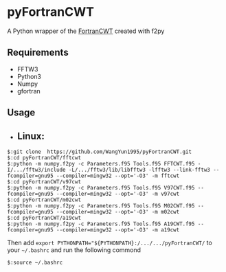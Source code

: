 # pyFortranCWT
A Python wrapper of the [FortranCWT](https://github.com/WangYun1995/FortranCWT) created with f2py

## Requirements
- FFTW3
- Python3
- Numpy
- gfortran

## Usage
- ## Linux:
```
$:git clone  https://github.com/WangYun1995/pyFortranCWT.git
$:cd pyFortranCWT/fftcwt
$:python -m numpy.f2py -c Parameters.f95 Tools.f95 FFTCWT.f95 -I/.../fftw3/include -L/.../fftw3/lib/libfftw3 -lfftw3 --link-fftw3 --fcompiler=gnu95 --compiler=mingw32 --opt='-O3' -m fftcwt
$:cd pyFortranCWT/v97cwt
$:python -m numpy.f2py -c Parameters.f95 Tools.f95 V97CWT.f95 --fcompiler=gnu95 --compiler=mingw32 --opt='-O3' -m v97cwt
$:cd pyFortranCWT/m02cwt
$:python -m numpy.f2py -c Parameters.f95 Tools.f95 M02CWT.f95 --fcompiler=gnu95 --compiler=mingw32 --opt='-O3' -m m02cwt
$:cd pyFortranCWT/a19cwt
$:python -m numpy.f2py -c Parameters.f95 Tools.f95 A19CWT.f95 --fcompiler=gnu95 --compiler=mingw32 --opt='-O3' -m a19cwt
```
Then add ```export PYTHONPATH="${PYTHONPATH}:/.../.../pyFortranCWT/``` to your ```~/.bashrc``` and run the following commond

```
$:source ~/.bashrc
```
